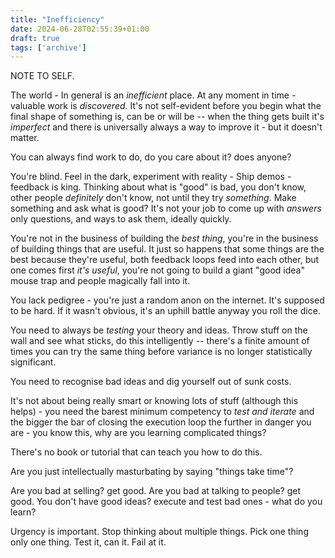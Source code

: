 ```yaml
---
title: "Inefficiency"
date: 2024-06-28T02:55:39+01:00
draft: true
tags: ['archive']
---
```


NOTE TO SELF.

The world - In general is an _inefficient_ place. At any moment in time - valuable work is _discovered._ It's not self-evident before you begin what the final shape of something is, can be or will be -- when the thing gets built it's _imperfect_ and there is universally always a way to improve it - but it doesn't matter.

You can always find work to do, do you care about it? does anyone?

You're blind. Feel in the dark, experiment with reality - Ship demos - feedback is king. Thinking about what is "good" is bad, you don't know, other people _definitely_ don't know, not until they try _something_. Make something and ask what is good? It's not your job to come up with _answers_ only questions, and ways to ask them, ideally quickly.

You're not in the business of building the _best thing_, you're in the business of building things that are useful. It just so happens that some things are the best because they're useful, both feedback loops feed into each other, but one comes first _it's useful_, you're not going to build a giant "good idea" mouse trap and people magically fall into it.

You lack pedigree - you're just a random anon on the internet. It's supposed to be hard. If it wasn't obvious, it's an uphill battle anyway you roll the dice.

You need to always be _testing_ your theory and ideas. Throw stuff on the wall and see what sticks, do this intelligently -- there's a finite amount of times you can try the same thing before variance is no longer statistically significant.

You need to recognise bad ideas and dig yourself out of sunk costs.

It's not about being really smart or knowing lots of stuff (although this helps) - you need the barest minimum competency to _test and iterate_ and the bigger the bar of closing the execution loop the further in danger you are - you know this, why are you learning complicated things?

There's no book or tutorial that can teach you how to do this.

Are you just intellectually masturbating by saying "things take time"?

Are you bad at selling? get good.
Are you bad at talking to people? get good.
You don't have good ideas? execute and test bad ones - what do you learn?

Urgency is important. Stop thinking about multiple things. Pick one thing only one thing. Test it, can it. Fail at it.